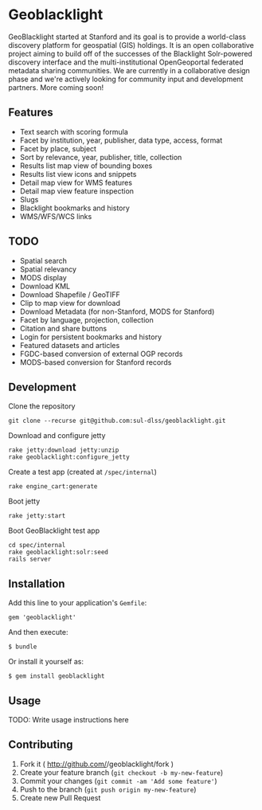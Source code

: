 # Geoblacklight

GeoBlacklight started at Stanford and its goal is to provide a
world-class discovery platform for geospatial (GIS) holdings. It
is an open collaborative project aiming to build off of the successes
of the Blacklight Solr-powered discovery interface and the
multi-institutional OpenGeoportal federated metadata sharing
communities. We are currently in a collaborative design phase and
we're actively looking for community input and development partners.
More coming soon!

## Features

* Text search with scoring formula
* Facet by institution, year, publisher, data type, access, format
* Facet by place, subject
* Sort by relevance, year, publisher, title, collection
* Results list map view of bounding boxes
* Results list view icons and snippets
* Detail map view for WMS features
* Detail map view feature inspection
* Slugs
* Blacklight bookmarks and history
* WMS/WFS/WCS links

## TODO

* Spatial search
* Spatial relevancy
* MODS display
* Download KML
* Download Shapefile / GeoTIFF
* Clip to map view for download
* Download Metadata (for non-Stanford, MODS for Stanford)
* Facet by language, projection, collection
* Citation and share buttons
* Login for persistent bookmarks and history
* Featured datasets and articles
* FGDC-based conversion of external OGP records
* MODS-based conversion for Stanford records

## Development

Clone the repository

    git clone --recurse git@github.com:sul-dlss/geoblacklight.git

Download and configure jetty

    rake jetty:download jetty:unzip
    rake geoblacklight:configure_jetty

Create a test app (created at `/spec/internal`)

    rake engine_cart:generate
    
Boot jetty

    rake jetty:start
    
Boot GeoBlacklight test app

    cd spec/internal
    rake geoblacklight:solr:seed
    rails server

## Installation

Add this line to your application's `Gemfile`:

    gem 'geoblacklight'

And then execute:

    $ bundle

Or install it yourself as:

    $ gem install geoblacklight

## Usage

TODO: Write usage instructions here

## Contributing

1. Fork it ( http://github.com/<my-github-username>/geoblacklight/fork )
2. Create your feature branch (`git checkout -b my-new-feature`)
3. Commit your changes (`git commit -am 'Add some feature'`)
4. Push to the branch (`git push origin my-new-feature`)
5. Create new Pull Request
